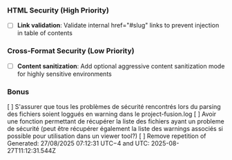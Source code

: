 ### HTML Security (High Priority)
- [ ] **Link validation**: Validate internal href="#slug" links to prevent injection in table of contents

### Cross-Format Security (Low Priority)
- [ ] **Content sanitization**: Add optional aggressive content sanitization mode for highly sensitive environments

### Bonus
 [ ] S'assurer que tous les problèmes de sécurité rencontrés lors du parsing des fichiers soient loggués en warning dans le project-fusion.log
 [ ] Avoir une fonction permettant de récupérer la liste des fichiers ayant un probleme de sécurité (peut être récupérer également la liste des warnings associés si possible pour utilisation dans un viewer tool?)
 [ ] Remove repetition of Generated: 27/08/2025 07:12:31 UTC−4 and UTC: 2025-08-27T11:12:31.544Z
